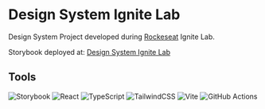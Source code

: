 # Design System Ignite Lab
Design System Project developed during [Rockeseat](https://www.rocketseat.com.br/) Ignite Lab.

Storybook deployed at: [Design System Ignite Lab](isabellymonteiro.github.io/ignite-lab/)

## Tools
[comment]: <> (https://github.com/Ileriayo/markdown-badges#markdown-badges)
![Storybook](https://img.shields.io/badge/-Storybook-FF4785?style=for-the-badge&logo=storybook&logoColor=white)
![React](https://img.shields.io/badge/react-%2320232a.svg?style=for-the-badge&logo=react&logoColor=%2361DAFB)
![TypeScript](https://img.shields.io/badge/typescript-%23007ACC.svg?style=for-the-badge&logo=typescript&logoColor=white)
![TailwindCSS](https://img.shields.io/badge/tailwindcss-%2338B2AC.svg?style=for-the-badge&logo=tailwind-css&logoColor=white)
![Vite](https://img.shields.io/badge/vite-%23646CFF.svg?style=for-the-badge&logo=vite&logoColor=white)
![GitHub Actions](https://img.shields.io/badge/github%20actions-%232671E5.svg?style=for-the-badge&logo=githubactions&logoColor=white)
